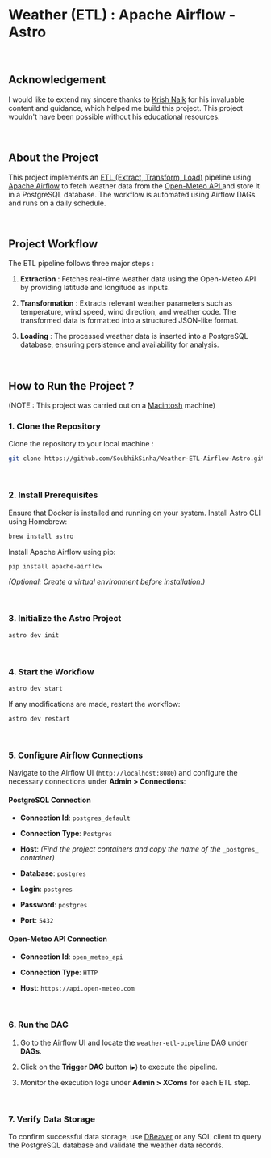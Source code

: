 # Weather (ETL) : Apache Airflow - Astro

<br>

## Acknowledgement
I would like to extend my sincere thanks to  [Krish Naik](https://github.com/krishnaik06)  for his invaluable content and guidance, which helped me build this project. This project wouldn't have been possible without his educational resources.

<br>

## About the Project
This project implements an [ETL (Extract, Transform, Load)](https://cloud.google.com/learn/what-is-etl) pipeline using [Apache Airflow](https://airflow.apache.org/) to fetch weather data from the [Open-Meteo API ](https://open-meteo.com/)and store it in a PostgreSQL database. The workflow is automated using Airflow DAGs and runs on a daily schedule.

<br>

## Project Workflow
The ETL pipeline follows three major steps :

1.  **Extraction** : Fetches real-time weather data using the Open-Meteo API by providing latitude and longitude as inputs.
    
2.  **Transformation** : Extracts relevant weather parameters such as temperature, wind speed, wind direction, and weather code. The transformed data is formatted into a structured JSON-like format.
    
3.  **Loading** : The processed weather data is inserted into a PostgreSQL database, ensuring persistence and availability for analysis.

<br>

## How to Run the Project ?
(NOTE : This project was carried out on a [Macintosh](https://www.apple.com/mac/) machine)


### **1. Clone the Repository**

Clone the repository to your local machine :

```bash
git clone https://github.com/SoubhikSinha/Weather-ETL-Airflow-Astro.git
```

<br>

### **2. Install Prerequisites**
Ensure that Docker is installed and running on your system. Install Astro CLI using Homebrew:
```bash
brew install astro
```

Install Apache Airflow using pip:
```bash
pip install apache-airflow
```
_(Optional: Create a virtual environment before installation.)_

<br>

### **3. Initialize the Astro Project**
```bash
astro dev init
```

<br>

### **4. Start the Workflow**
```bash
astro dev start
```
If any modifications are made, restart the workflow:
```bash
astro dev restart
```

<br>

### **5. Configure Airflow Connections**
Navigate to the Airflow UI (`http://localhost:8080`) and configure the necessary connections under **Admin > Connections**:

#### **PostgreSQL Connection**

-   **Connection Id**: `postgres_default`
    
-   **Connection Type**: `Postgres`
    
-   **Host**: _(Find the project containers and copy the name of the_ `_postgres_` _container)_
    
-   **Database**: `postgres`
    
-   **Login**: `postgres`
    
-   **Password**: `postgres`
    
-   **Port**: `5432`
    

#### **Open-Meteo API Connection**

-   **Connection Id**: `open_meteo_api`
    
-   **Connection Type**: `HTTP`
    
-   **Host**: `https://api.open-meteo.com`
  
<br>

### **6. Run the DAG**

1.  Go to the Airflow UI and locate the `weather-etl-pipeline` DAG under **DAGs**.
    
2.  Click on the **Trigger DAG** button (`▶️`) to execute the pipeline.
    
3.  Monitor the execution logs under **Admin > XComs** for each ETL step.
    
<br>

### **7. Verify Data Storage**

To confirm successful data storage, use [DBeaver](https://dbeaver.io/download/) or any SQL client to query the PostgreSQL database and validate the weather data records.
